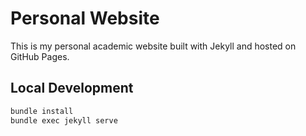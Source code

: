 # Personal Website

This is my personal academic website built with Jekyll and hosted on GitHub Pages.

## Local Development

```bash
bundle install
bundle exec jekyll serve
